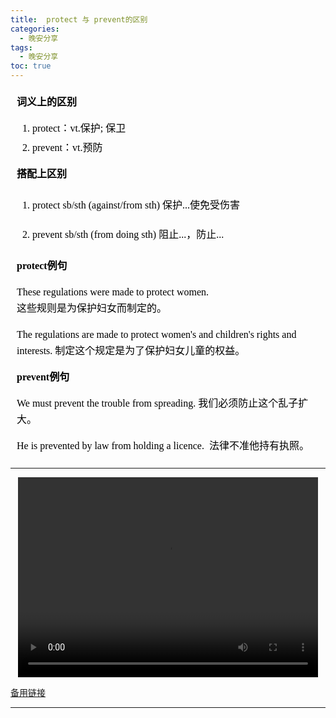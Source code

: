 ```yaml
---
title:  protect 与 prevent的区别
categories:
  - 晚安分享
tags:
  - 晚安分享
toc: true 
---
```


<!-- 
**词义上的区别**

1. protect：vt.保护; 保卫
2. prevent：vt.预防

**搭配上区别**

1. protect sb/sth (against/from sth) 保护...使免受伤害

2. prevent sb/sth (from doing sth) 阻止...，防止...


**protect例句**

These regulations were made to protect women.  
这些规则是为保护妇女而制定的。

The regulations are made to protect women's and children's rights and interests. 
制定这个规定是为了保护妇女儿童的权益。

**prevent例句**

We must prevent the trouble from spreading. 
我们必须防止这个乱子扩大。

He is prevented by law from holding a licence. 
法律不准他持有执照。 -->

<section id="nice" data-tool="mdnice编辑器" data-website="https://www.mdnice.com" style="font-size: 16px; color: black; padding: 0 10px; line-height: 1.6; word-spacing: 0px; letter-spacing: 0px; word-break: break-word; word-wrap: break-word; text-align: left; font-family: Optima-Regular, Optima, PingFangSC-light, PingFangTC-light, 'PingFang SC', Cambria, Cochin, Georgia, Times, 'Times New Roman', serif;"><p data-tool="mdnice编辑器" style="font-size: 16px; padding-top: 8px; padding-bottom: 8px; margin: 0; line-height: 26px; color: black;"><strong style="font-weight: bold; color: black;">词义上的区别</strong></p>
<ol data-tool="mdnice编辑器" style="margin-top: 8px; margin-bottom: 8px; padding-left: 25px; color: black; list-style-type: decimal;">
<li><section style="margin-top: 5px; margin-bottom: 5px; line-height: 26px; text-align: left; color: rgb(1,1,1); font-weight: 500;">protect：vt.保护; 保卫</section></li><li><section style="margin-top: 5px; margin-bottom: 5px; line-height: 26px; text-align: left; color: rgb(1,1,1); font-weight: 500;">prevent：vt.预防</section></li></ol>
<p data-tool="mdnice编辑器" style="font-size: 16px; padding-top: 8px; padding-bottom: 8px; margin: 0; line-height: 26px; color: black;"><strong style="font-weight: bold; color: black;">搭配上区别</strong></p>
<ol data-tool="mdnice编辑器" style="margin-top: 8px; margin-bottom: 8px; padding-left: 25px; color: black; list-style-type: decimal;">
<li><section style="margin-top: 5px; margin-bottom: 5px; line-height: 26px; text-align: left; color: rgb(1,1,1); font-weight: 500;"><p style="font-size: 16px; padding-top: 8px; padding-bottom: 8px; margin: 0; line-height: 26px; color: black;">protect sb/sth (against/from sth) 保护...使免受伤害</p>
</section></li><li><section style="margin-top: 5px; margin-bottom: 5px; line-height: 26px; text-align: left; color: rgb(1,1,1); font-weight: 500;"><p style="font-size: 16px; padding-top: 8px; padding-bottom: 8px; margin: 0; line-height: 26px; color: black;">prevent sb/sth (from doing sth) 阻止...，防止...</p>
</section></li></ol>
<p data-tool="mdnice编辑器" style="font-size: 16px; padding-top: 8px; padding-bottom: 8px; margin: 0; line-height: 26px; color: black;"><strong style="font-weight: bold; color: black;">protect例句</strong></p>
<p data-tool="mdnice编辑器" style="font-size: 16px; padding-top: 8px; padding-bottom: 8px; margin: 0; line-height: 26px; color: black;">These regulations were made to protect women.<br>
这些规则是为保护妇女而制定的。</p>
<p data-tool="mdnice编辑器" style="font-size: 16px; padding-top: 8px; padding-bottom: 8px; margin: 0; line-height: 26px; color: black;">The regulations are made to protect women's and children's rights and interests.
制定这个规定是为了保护妇女儿童的权益。</p>
<p data-tool="mdnice编辑器" style="font-size: 16px; padding-top: 8px; padding-bottom: 8px; margin: 0; line-height: 26px; color: black;"><strong style="font-weight: bold; color: black;">prevent例句</strong></p>
<p data-tool="mdnice编辑器" style="font-size: 16px; padding-top: 8px; padding-bottom: 8px; margin: 0; line-height: 26px; color: black;">We must prevent the trouble from spreading.
我们必须防止这个乱子扩大。</p>
<p data-tool="mdnice编辑器" style="font-size: 16px; padding-top: 8px; padding-bottom: 8px; margin: 0; line-height: 26px; color: black;">He is prevented by law from holding a licence.&nbsp;
法律不准他持有执照。</p>
</section>


---

<p style="text-align:center">
   <video width="480" height="320" controls>
       <source src="/video/127.mp4">
   </video>
</p>
 <p><a href="/video/127.mp4">备用链接</a></p>
 
---






